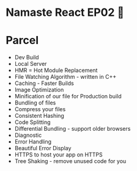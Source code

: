 # Namaste React EP02 🚀


# Parcel
- Dev Build
- Local Server
- HMR = Hot Module Replacement
- File Watching Algorithm - written in C++
- Caching - Faster Builds
- Image Optimization
- Minification of our file for Production build
- Bundling of files
- Compress your files
- Consistent Hashing
- Code Splitting
- Differential Bundling - support older browsers
- Diagnostic
- Error Handling
- Beautiful Error Display
- HTTPS to host your app on HTTPS
- Tree Shaking - remove unused code for you
